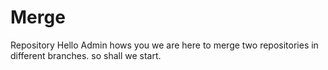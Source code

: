 # Merge
Repository
Hello Admin hows you
we are here to merge two repositories in different branches.
so shall we start.
